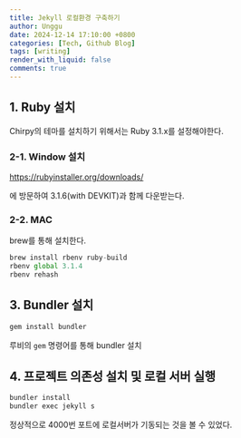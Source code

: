 ```yaml
---
title: Jekyll 로컬환경 구축하기
author: Unggu
date: 2024-12-14 17:10:00 +0800
categories: [Tech, Github Blog]
tags: [writing]
render_with_liquid: false
comments: true
---
```


## 1. Ruby 설치

Chirpy의 테마를 설치하기 위해서는 Ruby 3.1.x를 설정해야한다.

### 2-1. Window 설치

https://rubyinstaller.org/downloads/

에 방문하여 3.1.6(with DEVKIT)과 함께 다운받는다.

### 2-2. MAC

brew를 통해 설치한다.

```jsx
brew install rbenv ruby-build
rbenv global 3.1.4
rbenv rehash
```

## 3. Bundler 설치

```jsx
gem install bundler
```

루비의 `gem` 명령어를 통해 bundler 설치

## 4. 프로젝트 의존성 설치 및 로컬 서버 실행

```jsx
bundler install 
bundler exec jekyll s
```

정상적으로 4000번 포트에 로컬서버가 기동되는 것을 볼 수 있었다.